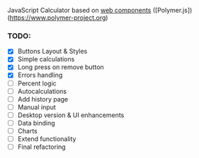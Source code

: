 JavaScript Calculator based on [web components](https://www.webcomponents.org/) ([Polymer.js])(https://www.polymer-project.org)

### TODO:

- [x] Buttons Layout & Styles
- [x] Simple calculations
- [x] Long press on remove button
- [x] Errors handling
- [ ] Percent logic
- [ ] Autocalculations
- [ ] Add history page
- [ ] Manual input
- [ ] Desktop version & UI enhancements
- [ ] Data binding
- [ ] Charts
- [ ] Extend functionality
- [ ] Final refactoring
